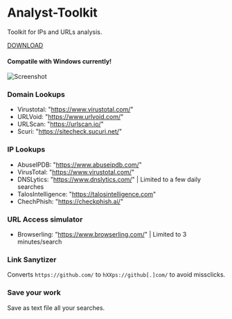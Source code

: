 # Analyst-Toolkit
Toolkit for IPs and URLs analysis.

[DOWNLOAD](https://github.com/mr-umar/Analyst-Toolkit/releases/download/V1.0/Analyst.Toolkit-1.0-win64.msi)

#### Compatile with Windows currently!

![Screenshot](https://i.ibb.co/54VcMsL/image.png)

### Domain Lookups
- Virustotal: "https://www.virustotal.com/"
- URLVoid: "https://www.urlvoid.com/"
- URLScan: "https://urlscan.io/"
- Scuri: "https://sitecheck.sucuri.net/"



### IP Lookups
- AbuseIPDB: "https://www.abuseipdb.com/"
- VirusTotal: "https://www.virustotal.com/"
- DNSLytics: "https://www.dnslytics.com/" | Limited to a few daily searches
- TalosIntelligence: "https://talosintelligence.com"
- ChechPhish: "https://checkphish.ai/"


### URL Access simulator
- Browserling: "https://www.browserling.com/" | Limited to 3 minutes/search


### Link Sanytizer 

Converts ```https://github.com/``` to ```hXXps://github[.]com/``` to avoid missclicks.

### Save your work

Save as text file all your searches.


